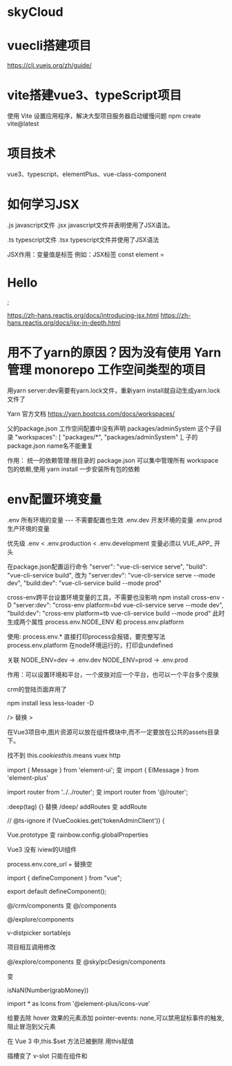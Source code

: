 # skyCloud

# vuecli搭建项目
https://cli.vuejs.org/zh/guide/

# vite搭建vue3、typeScript项目
使用 Vite 设置应用程序，解决大型项目服务器启动缓慢问题
npm create vite@latest

# 项目技术

vue3、typescript、elementPlus、vue-class-component

# 如何学习JSX
.js  javascript文件
.jsx  javascript文件并表明使用了JSX语法。

.ts  typescript文件
.tsx  typescript文件并使用了JSX语法

JSX作用：变量值是标签    例如：JSX标签 const element = <h1>Hello</h1>;

https://zh-hans.reactjs.org/docs/introducing-jsx.html
https://zh-hans.reactjs.org/docs/jsx-in-depth.html

# 用不了yarn的原因？因为没有使用 Yarn 管理 monorepo 工作空间类型的项目
用yarn server:dev需要有yarn.lock文件，重新yarn install就自动生成yarn.lock文件了

Yarn 官方文档
https://yarn.bootcss.com/docs/workspaces/

父的package.json
工作空间配置中没有声明 packages/adminSystem 这个子目录
"workspaces": [
    "packages/*",
    "packages/adminSystem"
],
子的package.json
name名不能重复

作用：
统一的依赖管理:根目录的 package.json 可以集中管理所有 workspace 包的依赖,使用 yarn install 一步安装所有包的依赖

# env配置环境变量
.env  所有环境的变量 --- 不需要配置也生效
.env.dev  开发环境的变量
.env.prod  生产环境的变量

优先级 .env < .env.production < .env.development
变量必须以 VUE_APP_ 开头

在package.json配置运行命令
"server": "vue-cli-service serve",
"build": "vue-cli-service build",
改为
"server:dev": "vue-cli-service serve --mode dev",
"build:dev": "vue-cli-service build --mode prod"

cross-env跨平台设置环境变量的工具，不需要也没影响
npm install cross-env -D
"server:dev": "cross-env platform=bd vue-cli-service serve --mode dev",
"build:dev": "cross-env platform=tb vue-cli-service build --mode prod"
此时生成两个属性 process.env.NODE_ENV 和 process.env.platform

使用:
    process.env.*   直接打印process会报错，要完整写法
    process.env.platform 在node环境运行的，打印会undefined

关联  NODE_ENV=dev  ->  .env.dev        NODE_ENV=prod  ->  .env.prod

作用：可以设置环境和平台，一个皮肤对应一个平台，也可以一个平台多个皮肤








crm的登陆页面弃用了

npm install less less-loader -D

/>  替换  ></input>

在Vue3项目中,图片资源可以放在组件模块中,而不一定要放在公共的assets目录下。



找不到
this.$cookies
this.$means
vuex
http


import { Message } from 'element-ui';
变
import { ElMessage } from 'element-plus'

import router from '../../router';
变
import router from '@/router';



:deep(tag) {} 替换 /deep/
addRoutes 变 addRoute

// @ts-ignore
if (VueCookies.get('tokenAdminClient')) {


Vue.prototype
变
rainbow.config.globalProperties

Vue3 没有 iview的UI组件


process.env.core_url + 
替换空


import {
    defineComponent
} from "vue";

export default defineComponent();


@/crm/components
变
@/components

@/explore/components


v-distpicker
sortablejs


项目相互调用修改

@/explore/components
变
@sky/pcDesign/components




<i class="el-icon-plus"></i>
变
<el-icon><Plus /></el-icon>

isNaN(Number(grabMoney))

import * as Icons from '@element-plus/icons-vue'

给要去除 hover 效果的元素添加 pointer-events: none,可以禁用鼠标事件的触发,阻止冒泡到父元素



在 Vue 3 中,this.$set 方法已被删除
用this赋值




插槽变了
v-slot 只能在组件和 <template> 上使用
slot-scope="scope"
变
v-slot="scope"





.$el.
变
.


:visible.sync
变
v-model

.sync删掉了


要忽略这句代码
// @ts-ignore
VueCookies.get(process.env.VUE_APP_TOKEN_KEY)


@/explore/api/http.js
变
@sky/axios/request2/http.js

@/explore/api/user
变
@sky/axios/request2/user

@/explore/mixins/lyMixin
变
@sky/mixins/lyMixin

@static/
变
@sky/static/

@/pages/
变
@/views/

用法改变
vue3 driver.js



import Vue from 'vue'  --- 这个还有，警告不要使用中
Vue.use()
解决：用引入子组件方式

不要再直接使用 Vue.extend,而要按照 Vue 3 的语法改用 setup、defineComponent 或 Class 语法来定义组件

Main.ts百度地图报错
TypeError: Cannot set properties of undefined (setting '_BMap')

item.component = resolve => require([ '@/views' + item.path + '.vue' ],resolve);
变
item.component = () => import('@/views' + item.path + '.vue');



-webkit-filter: brightness(3);
filter: brightness(3);
亮度提高3倍,使图片变得过度曝光,出现白色偏移
activity

vue3没有mint-ui, 只能换新UI库

@/reportForms/
变
@/

路由
component: resolve => require(['@/views/defaultPath'], resolve)
变
component: () => import('@/views/404.vue')


addRoutes
变
addRoute

vue-router.mjs:1326 Uncaught (in promise) Error: Catch all routes ("*") must now be defined using a param with a custom regexp.
path: '*',
变
path: '/:pathMatch(.*)*',

图片模块化
刷新component问题
vw适配
类名加文件路径
整理插件
罗盘抽奖没显示

npm install vue-luck-draw
变
npm install @lucky-canvas/vue@latest --save

裁切头像，升级版本
npm install vue-cropper@next --save


vue-amap是一套基于Vue 2.0和高德地图的地图组件
npm i -S @vuemap/vue-amap


import echarts from 'echarts'
变
import * as echarts from 'echarts'


在 Vue 3 中,过滤器已经被移除了
全局删filters:
改使用方法过滤


@lljj/vue-json-schema-form 是vue2的
vue3用？
npm install vue-json-schema-form



屏高问题？




v-viewer 目前还不支持 Vue 3

Css 计算问题

element-ui
改为
element-plus

size="mini"
变
size="small"

type="text"
改为
link


<keep-alive>
  <router-view></router-view>
</keep-alive>
改为
<router-view v-slot="{ Component }">
  <keep-alive>
    <component :is="Component" />
  </keep-alive>  
</router-view>


在 React 项目中引入不了src 目录之外的组件

没有变量
$eventBus

git lfs install

git clone --recurse-submodules https://


git submodule update --init --remote --recursive --force








